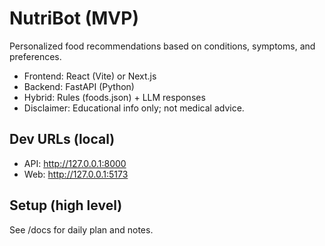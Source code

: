 # NutriBot (MVP)

Personalized food recommendations based on conditions, symptoms, and preferences.
- Frontend: React (Vite) or Next.js
- Backend: FastAPI (Python)
- Hybrid: Rules (foods.json) + LLM responses
- Disclaimer: Educational info only; not medical advice.

## Dev URLs (local)
- API: http://127.0.0.1:8000
- Web: http://127.0.0.1:5173

## Setup (high level)
See /docs for daily plan and notes.
